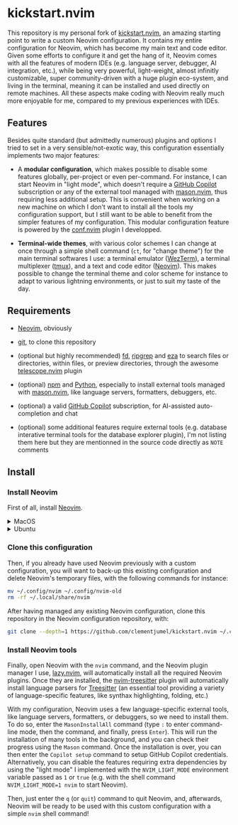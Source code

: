 # kickstart.nvim

This repository is my personal fork of [kickstart.nvim](https://github.com/nvim-lua/kickstart.nvim),
an amazing starting point to write a custom Neovim configuration. It contains my entire
configuration for Neovim, which has become my main text and code editor. Given some efforts to
configure it and get the hang of it, Neovim comes with all the features of modern IDEs (e.g.
language server, debugger, AI integration, etc.), while being very powerful, light-weight, almost
infinitly customizable, super community-driven with a huge plugin eco-system, and living in the
terminal, meaning it can be installed and used directly on remote machines. All these aspects make
coding with Neovim really much more enjoyable for me, compared to my previous experiences with IDEs.

## Features

Besides quite standard (but admittedly numerous) plugins and options I tried to set in a very
sensible/not-exotic way, this configuration essentially implements two major features:

- A **modular configuration**, which makes possible to disable some features globally, per-project
  or even per-command. For instance, I can start Neovim in "light mode", which doesn't require a
  [GitHub Copilot](https://github.com/features/copilot) subscription or any of the external tool
  managed with [mason.nvim](https://github.com/williamboman/mason.nvim), thus requiring less
  additional setup. This is convenient when working on a new machine on which I don't want to
  install all the tools my configuration support, but I still want to be able to benefit from the
  simpler features of my configuration. This modular configuration feature is powered by the
  [conf.nvim](https://github.com/cjumel/conf.nvim) plugin I developped.

- **Terminal-wide themes**, with various color schemes I can change at once through a simple shell
  command (`ct`, for "change theme") for the main terminal softwares I use: a terminal emulator
  ([WezTerm](https://wezfurlong.org/wezterm/index.html)), a terminal multiplexer
  ([tmux](https://github.com/tmux/tmux)), and a text and code editor ([Neovim](https://neovim.io/)).
  This makes possible to change the terminal theme and color scheme for instance to adapt to various
  lightning environments, or just to suit my taste of the day.

## Requirements

- [Neovim](https://neovim.io/), obviously

- [git](https://www.git-scm.com/), to clone this repository

- (optional but highly recommended) [fd](https://github.com/sharkdp/fd),
  [ripgrep](https://github.com/BurntSushi/ripgrep) and [eza](https://github.com/eza-community/eza)
  to search files or directories, within files, or preview directories, through the awesome
  [telescope.nvim](https://github.com/nvim-telescope/telescope.nvim) plugin

- (optional) [npm](https://www.npmjs.com/) and [Python](https://www.python.org/), especially to
  install external tools managed with [mason.nvim](https://github.com/williamboman/mason.nvim), like
  language servers, formatters, debuggers, etc.

- (optional) a valid [GitHub Copilot](https://github.com/features/copilot) subscription, for
  AI-assisted auto-completion and chat

- (optional) some additional features require external tools (e.g. database interative terminal
  tools for the database explorer plugin), I'm not listing them here but they are mentionned in the
  source code directly as `NOTE` comments

## Install

### Install Neovim

First of all, install [Neovim](https://neovim.io/).

<details>
<summary>MacOS</summary>

```bash
# to install the latest stable version:
brew install neovim
# or, to install the nightly version (with the latest features but less stable):
# brew install --HEAD neovim
```

</details>
<details>
<summary>Ubuntu</summary>

```bash
# to install the nightly version (with the latest features but less stable):
apt install software-properties-common
add-apt-repository ppa:neovim-ppa/unstable
apt update
apt install neovim
```

</details>

### Clone this configuration

Then, if you already have used Neovim previously with a custom configuration, you will want to
back-up this existing configuration and delete Neovim's temporary files, with the following commands
for instance:

```bash
mv ~/.config/nvim ~/.config/nvim-old
rm -rf ~/.local/share/nvim
```

After having managed any existing Neovim configuration, clone this repository in the Neovim
configuration repository, with:

```bash
git clone --depth=1 https://github.com/clementjumel/kickstart.nvim ~/.config/nvim
```

### Install Neovim tools

Finally, open Neovim with the `nvim` command, and the Neovim plugin manager I use,
[lazy.nvim](https://github.com/folke/lazy.nvim), will automatically install all the required Neovim
plugins. Once they are installed, the
[nvim-treesitter](https://github.com/nvim-treesitter/nvim-treesitter) plugin will automatically
install language parsers for [Treesitter](https://tree-sitter.github.io/tree-sitter/) (an essential
tool providing a variety of language-specific features, like synthax highlighting, folding, etc.)

With my configuration, Neovim uses a few language-specific external tools, like language servers,
formatters, or debuggers, so we need to install them. To do so, enter the `MasonInstallAll` command
(type `:` to enter command-line mode, then the command, and finally, press `Enter`). This will run
the installation of many tools in the background, and you can check their progress using the `Mason`
command. Once the installation is over, you can then enter the `Copilot setup` command to setup
GitHub Copilot credentials. Alternatively, you can disable the features requiring extra dependencies
by using the "light mode" I implemented with the `NVIM_LIGHT_MODE` environment variable passed as
`1` or `true` (e.g. with the shell command `NVIM_LIGHT_MODE=1 nvim` to start Neovim).

Then, just enter the `q` (or `quit`) command to quit Neovim, and, afterwards, Neovim will be ready
to be used with this custom configuration with a simple `nvim` shell command!
